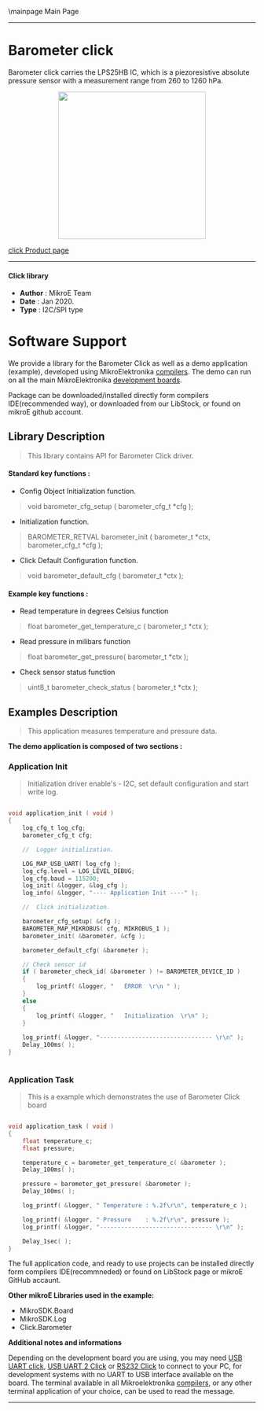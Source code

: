 \mainpage Main Page
 
---
# Barometer click

Barometer click carries the LPS25HB IC, which is a piezoresistive absolute pressure sensor with a measurement range from 260 to 1260 hPa.

<p align="center">
  <img src="https://download.mikroe.com/images/click_for_ide/barometer_click.png" height=300px>
</p>

[click Product page](https://www.mikroe.com/barometer-click)

---


#### Click library 

- **Author**        : MikroE Team
- **Date**          : Jan 2020.
- **Type**          : I2C/SPI type


# Software Support

We provide a library for the Barometer Click 
as well as a demo application (example), developed using MikroElektronika 
[compilers](https://shop.mikroe.com/compilers). 
The demo can run on all the main MikroElektronika [development boards](https://shop.mikroe.com/development-boards).

Package can be downloaded/installed directly form compilers IDE(recommended way), or downloaded from our LibStock, or found on mikroE github account. 

## Library Description

> This library contains API for Barometer Click driver.

#### Standard key functions :

- Config Object Initialization function.
> void barometer_cfg_setup ( barometer_cfg_t *cfg ); 
 
- Initialization function.
> BAROMETER_RETVAL barometer_init ( barometer_t *ctx, barometer_cfg_t *cfg );

- Click Default Configuration function.
> void barometer_default_cfg ( barometer_t *ctx );


#### Example key functions :

- Read temperature in degrees Celsius function
> float barometer_get_temperature_c ( barometer_t *ctx );
 
- Read pressure in milibars function
> float barometer_get_pressure( barometer_t *ctx );

- Check sensor status function
> uint8_t barometer_check_status ( barometer_t *ctx );

## Examples Description

> This application measures temperature and pressure data. 

**The demo application is composed of two sections :**

### Application Init 

> Initialization driver enable's - I2C, set default configuration and start write log.

```c

void application_init ( void )
{
    log_cfg_t log_cfg;
    barometer_cfg_t cfg;

    //  Logger initialization.

    LOG_MAP_USB_UART( log_cfg );
    log_cfg.level = LOG_LEVEL_DEBUG;
    log_cfg.baud = 115200;
    log_init( &logger, &log_cfg );
    log_info( &logger, "---- Application Init ----" );

    //  Click initialization.

    barometer_cfg_setup( &cfg );
    BAROMETER_MAP_MIKROBUS( cfg, MIKROBUS_1 );
    barometer_init( &barometer, &cfg );

    barometer_default_cfg( &barometer );

    // Check sensor id
    if ( barometer_check_id( &barometer ) != BAROMETER_DEVICE_ID )
    {
        log_printf( &logger, "   ERROR  \r\n " );
    }
    else
    {
        log_printf( &logger, "   Initialization  \r\n" );
    }
        
    log_printf( &logger, "-------------------------------- \r\n" );
    Delay_100ms( );
}
  
```

### Application Task

> This is a example which demonstrates the use of Barometer Click board 

```c

void application_task ( void )
{
    float temperature_c;
    float pressure;

    temperature_c = barometer_get_temperature_c( &barometer );
    Delay_100ms( );

    pressure = barometer_get_pressure( &barometer );
    Delay_100ms( );

    log_printf( &logger, " Temperature : %.2f\r\n", temperature_c );

    log_printf( &logger, " Pressure    : %.2f\r\n", pressure );
    log_printf( &logger, "-------------------------------- \r\n" );

    Delay_1sec( );
}

```

The full application code, and ready to use projects can be  installed directly form compilers IDE(recommneded) or found on LibStock page or mikroE GitHub accaunt.

**Other mikroE Libraries used in the example:** 

- MikroSDK.Board
- MikroSDK.Log
- Click.Barometer

**Additional notes and informations**

Depending on the development board you are using, you may need 
[USB UART click](https://shop.mikroe.com/usb-uart-click), 
[USB UART 2 Click](https://shop.mikroe.com/usb-uart-2-click) or 
[RS232 Click](https://shop.mikroe.com/rs232-click) to connect to your PC, for 
development systems with no UART to USB interface available on the board. The 
terminal available in all Mikroelektronika 
[compilers](https://shop.mikroe.com/compilers), or any other terminal application 
of your choice, can be used to read the message.



---
